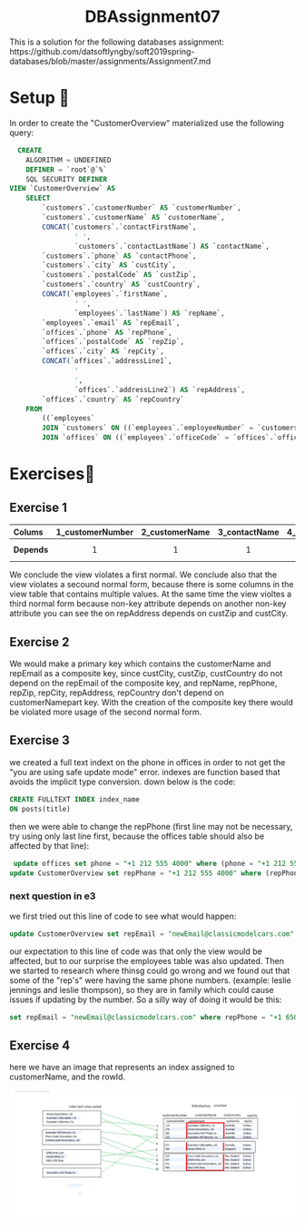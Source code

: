 <h1 align="center">DBAssignment07</h1>

<p>This is a solution for the following databases assignment: https://github.com/datsoftlyngby/soft2019spring-databases/blob/master/assignments/Assignment7.md</p>

<h1>Setup <g-emoji class="g-emoji" alias="checkered_flag" fallback-src="https://github.githubassets.com/images/icons/emoji/unicode/1f3c1.png">🏁</g-emoji></h1>

<p>In order to create the "CustomerOverview" materialized use the following query:</p>
  
```sql
  CREATE 
    ALGORITHM = UNDEFINED 
    DEFINER = `root`@`%` 
    SQL SECURITY DEFINER
VIEW `CustomerOverview` AS
    SELECT 
        `customers`.`customerNumber` AS `customerNumber`,
        `customers`.`customerName` AS `customerName`,
        CONCAT(`customers`.`contactFirstName`,
                ' ',
                `customers`.`contactLastName`) AS `contactName`,
        `customers`.`phone` AS `contactPhone`,
        `customers`.`city` AS `custCity`,
        `customers`.`postalCode` AS `custZip`,
        `customers`.`country` AS `custCountry`,
        CONCAT(`employees`.`firstName`,
                ' ',
                `employees`.`lastName`) AS `repName`,
        `employees`.`email` AS `repEmail`,
        `offices`.`phone` AS `repPhone`,
        `offices`.`postalCode` AS `repZip`,
        `offices`.`city` AS `repCity`,
        CONCAT(`offices`.`addressLine1`,
                '
                ',
                `offices`.`addressLine2`) AS `repAddress`,
        `offices`.`country` AS `repCountry`
    FROM
        ((`employees`
        JOIN `customers` ON ((`employees`.`employeeNumber` = `customers`.`salesRepEmployeeNumber`)))
        JOIN `offices` ON ((`employees`.`officeCode` = `offices`.`officeCode`)))
```
<h1>Exercises<g-emoji class="g-emoji" alias="page_with_curl" fallback-src="https://github.githubassets.com/images/icons/emoji/unicode/1f4c3.png">📃</g-emoji></h1>

<h2>Exercise 1</h2>


 <table>
<thead>
<tr>
<th align="left">Colums</th>
<th align="center">1_customerNumber</th>
<th align="center">2_customerName</th>
<th align="center">3_contactName</th>
<th align="center">4_contactPhone</th>
<th align="center">5_custCity</th>
<th align="center">6_custZip</th>
<th align="center">7_custCountry</th>
 <th align="center">8_repName</th>
 <th align="center">9_repEmail</th>
 <th align="center">10_repPhone</th>
 <th align="center">10_repZip</th>
 <th align="center">11_repCity</th>
 <th align="center">12_repAddress</th>
 <th align="center">13_repCountry</th>
</tr>
</thead>
<tbody>
<tr>
<td align="left"><strong>Depends</strong></td>
<td align="center">1</td>
<td align="center">1</td>
<td align="center">1</td>
<td align="center">1,3</td>
<td align="center">1</td>
<td align="center">5</td>
<td align="center">5,6</td>
<td align="center">1,3 (not sure)</td>
<td align="center">8</td>
<td align="center">8</td>
<td align="center">10</td>
<td align="center">11</td>
<td align="center">10,11</td>
<td align="center">12</td>

</tr>
</tbody>
</table>

<p>We conclude the view violates a first normal. We conclude also that the view violates a secound normal form, because there is some columns in the view table that contains multiple values. At the same time the view violtes a third normal form because non-key attribute depends on another non-key attribute you can see the on repAddress depends on custZip and custCity.</p>

<h2>Exercise 2</h2>
We would make a primary key which contains the customerName and repEmail as a composite key, since custCity, custZip, custCountry do not depend on the repEmail of the composite key, and repName, repPhone, repZip, repCity, repAddress, repCountry don't depend on customerNamepart key. With the creation of the composite key there would be violated more usage of the second normal form.

<h2>Exercise 3</h2>

<p>we created a full text indext on the phone in offices in order to not get the "you are using safe update mode" error.
indexes are function based that avoids the implicit type conversion. down below is the code:</p>

```sql
CREATE FULLTEXT INDEX index_name
ON posts(title)
```
  
  <p>
  then we were able to change the repPhone (first line may not be necessary, try using only last line first, because the offices table should also be affected by that line):</p>
 
 ```sql
  update offices set phone = "+1 212 555 4000" where (phone = "+1 212 555 3000" AND officeCode <> 0);
update CustomerOverview set repPhone = "+1 212 555 4000" where (repPhone in ("+1 212 555 3000") AND customerNumber <> 0);
  ```
  
  <h3>next question in e3</h3>
  
  <p>we first tried out this line of code to see what would happen:</p>
  
   ```sql
  update CustomerOverview set repEmail = "newEmail@classicmodelcars.com" where repName = "Leslie Jennings";
  ```
  
  <p>our expectation to this line of code was that only the view would be affected, but to our surprise the employees table was also updated.
  Then we started to research where thinsg could go wrong and we found out that some of the "rep's" were having the same phone numbers. (example: leslie jennings and leslie thompson), so they are in family which could cause issues if updating by the number. So a silly way of doing it would be this:</p>
 
  ```sql
  set repEmail = "newEmail@classicmodelcars.com" where repPhone = "+1 650 219 4782";
   ```
  
<h2>Exercise 4</h2>
<p>here we have an image that represents an index assigned to customerName, and the rowId.</p>
  <img src="https://github.com/Hallur20/DBAssignment07/blob/master/tegning.png"/>
  
